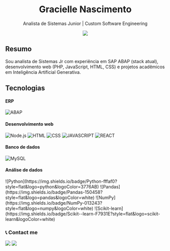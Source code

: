 <h1 align="center">Gracielle Nascimento</h1>
<p align="center">Analista de Sistemas Junior | Custom Software Engineering</p>
<div align="center">
<img class="img" src="https://github-readme-stats.vercel.app/api/top-langs/?username=graciellenjose&hide_progress=true" />
</div>

<h2>Resumo</h2>
Sou analista de Sistemas Jr com experiência em SAP ABAP (stack atual), desenvolvimento web (PHP, JavaScript, HTML, CSS) e projetos acadêmicos em Inteligência Artificial Generativa. 

<h2>Tecnologias</h2>
<h4>ERP</h4>
<img alt="ABAP" src="https://img.shields.io/badge/ABAP-f5f5ff?style=flat&logo=sap&logoColor=0FAAFF">


<h4>Desenvolvimento web</h4>
<img alt="Node.js" src="https://img.shields.io/badge/Node.js-f5f5ff?style=flat&logo=nodedotjs&logoColor=339933"> <img alt="HTML" src="https://img.shields.io/badge/HTML5-f5f5ff?style=flat&logo=html5&logoColor=E34F26"> 
<img alt="CSS" src="https://img.shields.io/badge/CSS3-f5f5ff?style=flat&logo=css3&logoColor=1572B6">
<img alt="JAVASCRIPT" src="https://img.shields.io/badge/JavaScript-f5f5ff?style=flat&logo=javascript&logoColor=F7DF1E">
<img alt="REACT" src="https://img.shields.io/badge/React-f5f5ff?style=flat&logo=react&logoColor=61DAFB">

<h4>Banco de dados</h4>
<img alt="MySQL" src="https://img.shields.io/badge/MySQL-f0ffff?style=flat&logo=mysql&logoColor=005C84">

<h4>Análise de dados</h4>
![Python](https://img.shields.io/badge/Python-fffaf0?style=flat&logo=python&logoColor=3776AB)
![Pandas](https://img.shields.io/badge/Pandas-150458?style=flat&logo=pandas&logoColor=white)
![NumPy](https://img.shields.io/badge/NumPy-013243?style=flat&logo=numpy&logoColor=white)
![Scikit-learn](https://img.shields.io/badge/Scikit--learn-F7931E?style=flat&logo=scikit-learn&logoColor=white)

### :telephone_receiver: Contact me
<a href="https://www.linkedin.com/in/gracielle-jose" target="_blank"><img loading="lazy" src="https://img.shields.io/badge/-LinkedIn-%230077B5?style=for-the-badge&logo=linkedin&logoColor=white" target="_blank"></a>
<a href = "mailto:graciellenascimentojose@gmail.com"><img loading="lazy" src="https://img.shields.io/badge/Gmail-D14836?style=for-the-badge&logo=gmail&logoColor=white" target="_blank"></a>
